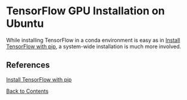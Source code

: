 # TensorFlow GPU Installation on Ubuntu

While installing TensorFlow in a conda environment is easy as in [Install TensorFlow with pip](https://www.tensorflow.org/install/pip), a system-wide installation is much more involved.



## References
[Install TensorFlow with pip](https://www.tensorflow.org/install/pip)

[Back to Contents](../README.md)
